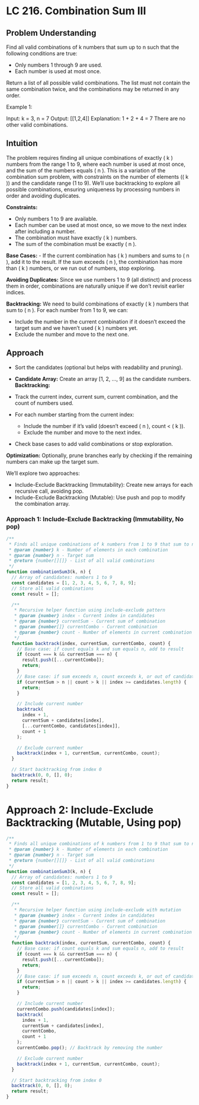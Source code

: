 # LC 216. Combination Sum III

## Problem Understanding

Find all valid combinations of k numbers that sum up to n such that the following conditions are true:

- Only numbers 1 through 9 are used.
- Each number is used at most once.

Return a list of all possible valid combinations. The list must not contain the same combination twice, and the combinations may be returned in any order.

Example 1:

Input: k = 3, n = 7
Output: [[1,2,4]]
Explanation:
1 + 2 + 4 = 7
There are no other valid combinations.

## **Intuition**

The problem requires finding all unique combinations of exactly ( k ) numbers from the range 1 to 9, where each number is used at most once, and the sum of the numbers equals ( n ). This is a variation of the combination sum problem, with constraints on the number of elements (( k )) and the candidate range (1 to 9). We’ll use backtracking to explore all possible combinations, ensuring uniqueness by processing numbers in order and avoiding duplicates.

**Constraints:**

- Only numbers 1 to 9 are available.
- Each number can be used at most once, so we move to the next index after including a number.
- The combination must have exactly ( k ) numbers.
- The sum of the combination must be exactly ( n ).

**Base Cases:** - If the current combination has ( k ) numbers and sums to ( n ), add it to the result.
If the sum exceeds ( n ), the combination has more than ( k ) numbers, or we run out of numbers, stop exploring.

**Avoiding Duplicates:** Since we use numbers 1 to 9 (all distinct) and process them in order, combinations are naturally unique if we don’t revisit earlier indices.

**Backtracking:** We need to build combinations of exactly ( k ) numbers that sum to ( n ). For each number from 1 to 9, we can:

- Include the number in the current combination if it doesn’t exceed the target sum and we haven’t used ( k ) numbers yet.
- Exclude the number and move to the next one.

## **Approach**

- Sort the candidates (optional but helps with readability and pruning).

- **Candidate Array:** Create an array [1, 2, ..., 9] as the candidate numbers.
  **Backtracking:**
- Track the current index, current sum, current combination, and the count of numbers used.

- For each number starting from the current index:

  - Include the number if it’s valid (doesn’t exceed ( n ), count < ( k )).
  - Exclude the number and move to the next index.

- Check base cases to add valid combinations or stop exploration.

**Optimization:** Optionally, prune branches early by checking if the remaining numbers can make up the target sum.

We’ll explore two approaches:

- Include-Exclude Backtracking (Immutability): Create new arrays for each recursive call, avoiding pop.
- Include-Exclude Backtracking (Mutable): Use push and pop to modify the combination array.

### Approach 1: Include-Exclude Backtracking (Immutability, No pop)

```javascript
/**
 * Finds all unique combinations of k numbers from 1 to 9 that sum to n.
 * @param {number} k - Number of elements in each combination
 * @param {number} n - Target sum
 * @return {number[][]} - List of all valid combinations
 */
function combinationSum3(k, n) {
  // Array of candidates: numbers 1 to 9
  const candidates = [1, 2, 3, 4, 5, 6, 7, 8, 9];
  // Store all valid combinations
  const result = [];

  /**
   * Recursive helper function using include-exclude pattern
   * @param {number} index - Current index in candidates
   * @param {number} currentSum - Current sum of combination
   * @param {number[]} currentCombo - Current combination
   * @param {number} count - Number of elements in current combination
   */
  function backtrack(index, currentSum, currentCombo, count) {
    // Base case: if count equals k and sum equals n, add to result
    if (count === k && currentSum === n) {
      result.push([...currentCombo]);
      return;
    }
    // Base case: if sum exceeds n, count exceeds k, or out of candidates, stop
    if (currentSum > n || count > k || index >= candidates.length) {
      return;
    }

    // Include current number
    backtrack(
      index + 1,
      currentSum + candidates[index],
      [...currentCombo, candidates[index]],
      count + 1
    );

    // Exclude current number
    backtrack(index + 1, currentSum, currentCombo, count);
  }

  // Start backtracking from index 0
  backtrack(0, 0, [], 0);
  return result;
}
```

# Approach 2: Include-Exclude Backtracking (Mutable, Using pop)

```javascript
/**
 * Finds all unique combinations of k numbers from 1 to 9 that sum to n.
 * @param {number} k - Number of elements in each combination
 * @param {number} n - Target sum
 * @return {number[][]} - List of all valid combinations
 */
function combinationSum3(k, n) {
  // Array of candidates: numbers 1 to 9
  const candidates = [1, 2, 3, 4, 5, 6, 7, 8, 9];
  // Store all valid combinations
  const result = [];

  /**
   * Recursive helper function using include-exclude with mutation
   * @param {number} index - Current index in candidates
   * @param {number} currentSum - Current sum of combination
   * @param {number[]} currentCombo - Current combination
   * @param {number} count - Number of elements in current combination
   */
  function backtrack(index, currentSum, currentCombo, count) {
    // Base case: if count equals k and sum equals n, add to result
    if (count === k && currentSum === n) {
      result.push([...currentCombo]);
      return;
    }
    // Base case: if sum exceeds n, count exceeds k, or out of candidates, stop
    if (currentSum > n || count > k || index >= candidates.length) {
      return;
    }

    // Include current number
    currentCombo.push(candidates[index]);
    backtrack(
      index + 1,
      currentSum + candidates[index],
      currentCombo,
      count + 1
    );
    currentCombo.pop(); // Backtrack by removing the number

    // Exclude current number
    backtrack(index + 1, currentSum, currentCombo, count);
  }

  // Start backtracking from index 0
  backtrack(0, 0, [], 0);
  return result;
}
```
